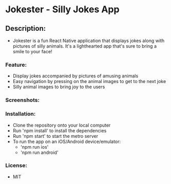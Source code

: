 # Jokester - Silly Jokes App

## Description:

- Jokester is a fun React Native application that displays jokes along with pictures of silly animals. It's a lighthearted app that's sure to bring a smile to your face!

### Feature:

- Display jokes accompanied by pictures of amusing animals
- Easy navigation by pressing on the animal images to get to the next joke
- Silly animal images to bring joy to the users

### Screenshots:

### Installation:

- Clone the repository onto your local computer
- Run 'npm install' to install the dependencies
- Run 'npm start' to start the metro server
- To run the app on an iOS/Android device/emulator:
  - 'npm run ios'
  - 'npm run android'

### License:

- MIT
